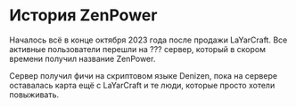 # История ZenPower
Началось всё в конце октября 2023 года после продажи LaYarCraft. Все активные пользователи перешли на ??? сервер, который в скором времени получил название ZenPower.

Сервер получил фичи на скриптовом языке Denizen, пока на сервере оставалась карта ещё с LaYarCraft и те люди, которые просто хотели повыживать.

